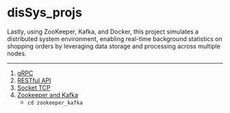 # disSys_projs
Lastly, using ZooKeeper, Kafka, and Docker, this project simulates a distributed system environment, enabling real-time background statistics on shopping orders by leveraging data storage and processing across multiple nodes.

---
1. [gRPC](https://github.com/WYC51/gRPC_Server_Client)
2. [RESTful API](https://github.com/WYC51/RESTful-API)
3. [Socket TCP](https://github.com/WYC51/socket_TCP)
4. [Zookeeper and Kafka](./zookeeper_kafka/)
    - `cd zookeeper_kafka`
